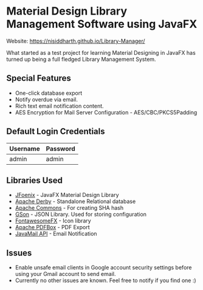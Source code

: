 # Material Design Library Management Software using JavaFX
Website: https://nisiddharth.github.io/Library-Manager/

What started as a test project for learning Material Designing in JavaFX has turned up being a full fledged Library Management System.
  
## Special Features
* One-click database export
* Notify overdue via email.
* Rich text email notification content.
* AES Encryption for Mail Server Configuration - AES/CBC/PKCS5Padding
## Default Login Credentials
| Username | Password |
| -------- | -------- |
| admin    | admin    |

## Libraries Used
  * [JFoenix](https://github.com/jfoenixadmin/JFoenix) - JavaFX Material Design Library
  * [Apache Derby](https://db.apache.org/derby/) - Standalone Relational database
  * [Apache Commons](https://commons.apache.org/) - For creating SHA hash
  * [GSon](https://github.com/google/gson) - JSON Library. Used for storing configuration
  * [FontawesomeFX](https://bitbucket.org/Jerady/fontawesomefx) - Icon library
  * [Apache PDFBox](https://pdfbox.apache.org/) - PDF Export
  * [JavaMail API](http://www.oracle.com/technetwork/java/javamail/index.html) - Email Notification

## Issues
* Enable unsafe email clients in Google account security settings before using your Gmail account to send email.
* Currently no other issues are known. Feel free to notify if you find one :)
